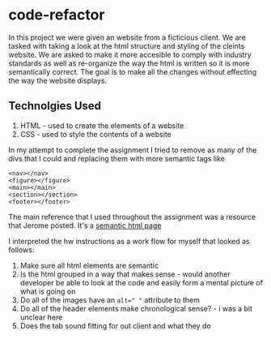 # code-refactor

In this project we were given an website from a ficticious client. We are tasked with taking a look at the html structure and styling of the cleints website. We are asked to make it more accesible to comply with industry standards as well as re-organize the way the html is written so it is more semantically correct. The goal is to make all the changes without effecting the way the website displays. 

## Technolgies Used

1. HTML - used to create the elements of a website
2. CSS - used to style the contents of a website 

In my attempt to complete the assignment I tried to remove as many of the divs that I could and replacing them with more semantic tags like 

```<header></header>
<nav></nav>
<figure></figure>
<main></main>
<section></section>
<footer></footer>
```

The main reference that I used throughout the assignment was a resource that Jerome posted. It's a [semantic html page](https://www.w3schools.com/html/html5_semantic_elements.asp)


I interpreted the hw instructions as a work flow for myself that looked as follows: 

1. Make sure all html elements are semantic
2. Is the html grouped in a way that makes sense - would another developer be able to look at the code and easily form a mental picture of what is going on 
3. Do all of the images have an `alt=" "` attribute to them 
4. Do all of the header elements make chronological sense? - i was a bit unclear here
5. Does the tab sound fitting for out client and what they do


